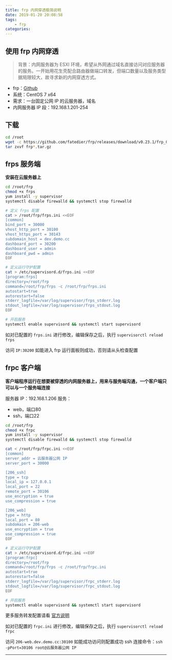 ```yaml
---
title: frp 内网穿透极简说明
date: 2019-01-20 20:08:58
tags:
    - frp
categories:
---
```


## 使用 frp 内网穿透

> 背景：内网服务器为 ESXI 环境，希望从外网通过域名直接访问对应服务器的服务。一开始用花生壳配合路由器做端口转发，但端口数量以及服务类型据局限较大，故寻求新的内网穿透方式。

- frp：[Github](https://github.com/fatedier/frp)
- 系统：CentOS 7 x64
- 需求：一台固定公网 IP 的云服务器，域名
- 内网服务器 IP 段：192.168.1.201-254

## 下载

```bash
cd /root
wget -c https://github.com/fatedier/frp/releases/download/v0.23.1/frp_0.23.1_linux_amd64.tar.gz
tar zxvf frp*.tar.gz 
```

## frps 服务端

**安装在云服务器上**

```bash
cd /root/frp
chmod +x frps
yum install -y supervisor
systemctl disable firewalld && systemctl stop firewalld

# 定义 frps 配置
cat > /root/frp/frps.ini <<EOF
[common]
bind_port = 30000
vhost_http_port = 30100
vhost_https_port = 30143
subdomain_host = dev.demo.cc
dashboard_port = 30200
dashboard_user = admin
dashboard_pwd = admin
EOF

# 定义运行守护配置
cat > /etc/supervisord.d/frps.ini <<EOF
[program:frps]
directory=/root/frp
command=/root/frp/frps -c /root/frp/frps.ini
autostart=true
autorestart=false
stderr_logfile=/var/log/supervisor/frps_stderr.log
stdout_logfile=/var/log/supervisor/frps_stdout.log
EOF

# 开启服务
systemctl enable supervisord && systemctl start supervisord
```

如对已配置的 `frps.ini` 进行修改，编辑保存之后，执行 `supervisorctl reload frps`

访问 `IP:30200` 如能进入 frp 运行面板则成功，否则请从头检查配置

## frpc 客户端

**客户端程序运行在想要被穿透的内网服务器上，用来与服务端沟通，一个客户端只可以与一个服务端连接**

服务器 IP：192.168.1.206
服务：
- web，端口80
- ssh，端口22

```bash
cd /root/frp
chmod +x frpc
yum install -y supervisor
systemctl disable firewalld && systemctl stop firewalld

cat < /root/frp/frpc.ini <<EOF
[common]
server_addr = 云服务器公网 IP
server_port = 30000

[206_ssh]
type = tcp
local_ip = 127.0.0.1
local_port = 22
remote_port = 30106
use_encryption = true
use_compression = true

[206_web]
type = http
local_port = 80
subdomain = 206-web
use_encryption = true
use_compression = true
EOF

# 定义运行守护配置
cat > /etc/supervisord.d/frpc.ini <<EOF
[program:frpc]
directory=/root/frp
command=/root/frp/frps -c /root/frp/frpc.ini
autostart=true
autorestart=false
stderr_logfile=/var/log/supervisor/frpc_stderr.log
stdout_logfile=/var/log/supervisor/frpc_stdout.log
EOF

# 开启服务
systemctl enable supervisord && systemctl start supervisord
```

更多服务转发配置请看 [官方说明](https://github.com/fatedier/frp/blob/master/README_zh.md#%E4%BD%BF%E7%94%A8%E7%A4%BA%E4%BE%8B) 

如对已配置的 `frpc.ini` 进行修改，编辑保存之后，执行 `supervisorctl reload frpc`

访问 `206-web.dev.demo.cc:30100` 如能成功访问则配置成功
ssh 连接命令：`ssh -pPort=30106 root@云服务器公网 IP`

---
